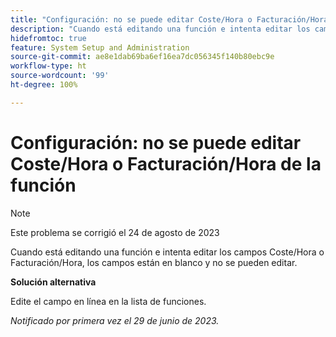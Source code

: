 ```yaml
---
title: "Configuración: no se puede editar Coste/Hora o Facturación/Hora de la función"
description: "Cuando está editando una función e intenta editar los campos Coste/Hora o Facturación/Hora, los campos están en blanco y no se pueden editar."
hidefromtoc: true
feature: System Setup and Administration
source-git-commit: ae8e1dab69ba6ef16ea7dc056345f140b80ebc9e
workflow-type: ht
source-wordcount: '99'
ht-degree: 100%

---
```



# Configuración: no se puede editar Coste/Hora o Facturación/Hora de la función



>[!NOTE]
>
>Este problema se corrigió el 24 de agosto de 2023

Cuando está editando una función e intenta editar los campos Coste/Hora o Facturación/Hora, los campos están en blanco y no se pueden editar.

**Solución alternativa**

Edite el campo en línea en la lista de funciones.

_Notificado por primera vez el 29 de junio de 2023._

